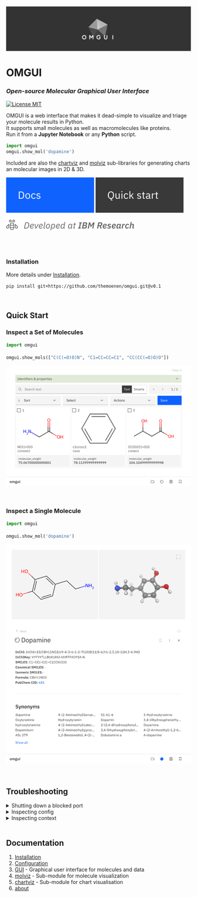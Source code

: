 ![omgui](docs/assets/omgui-header.webp)

# OMGUI

### _Open-source Molecular Graphical User Interface_

<!-- [![PyPI - Python Version](https://img.shields.io/pypi/pyversions/omgui)](https://pypi.org/project/omgui/) -->
<!-- [![PyPI version](https://img.shields.io/pypi/v/omgui)](https://pypi.org/project/omgui/) -->
<!-- ![Static Badge](https://img.shields.io/badge/IBM-Research-0F62FE?style=for-the-badge) -->

[![License MIT](https://img.shields.io/github/license/acceleratedscience/openad-toolkit?style=flat-square)](https://opensource.org/licenses/MIT)

<!-- [![License MIT](https://img.shields.io/pypi/frameworkversions/jupyterlab/omgui)](https://jupyter.org/) -->

OMGUI is a web interface that makes it dead-simple to visualize and triage your molecule results in Python.  
It supports small molecules as well as macromolecules like proteins.  
Run it from a **Jupyter Notebook** or any **Python** script.

```python
import omgui
omgui.show_mol('dopamine')
```

Included are also the [chartviz](docs/chartviz.md) and [molviz](docs/molviz.md) sub-libraries for generating charts an molecular images in 2D & 3D.

[![Documentation](docs/assets/btn-docs.svg)](#documentation)
[![Quick start](docs/assets/btn-quick-start.svg)](#quick-start)

![IBM Research](docs/assets/dev-at-ibm-research.svg)

<br><br>

### Installation

More details under [Installation](docs/installation.md).

```shell
pip install git+https://github.com/themoenen/omgui.git@v0.1
```

<br>

## Quick Start

### Inspect a Set of Molecules

```python
import omgui

omgui.show_mols(["C(C(=O)O)N", "C1=CC=CC=C1", "CC(CC(=O)O)O"])
```

<kbd><img src="docs/assets/gui-molset.png" /></kbd>

<br>

### Inspect a Single Molecule

```python
import omgui

omgui.show_mol('dopamine')
```

<kbd><img src="docs/assets/gui-molecule.png" /></kbd>

<br>

## Troubleshooting

<!-- Blocker port -->
<details>
<summary>Shutting down a blocked port</summary>
<br>

> If the OMGUI server didn't shut down properly and is occupying a port, you can shut it down by visiting:
>
> ```
> http://localhost:8024/shutdown
> ```
>
> If this didn't work, you can always run: `kill -9 $(lsof -ti:8024)`

</details>

<!-- Inspect config -->
<details>
<summary>Inspecting config</summary>
<br>

> To get an overview of your current configuration including the source of each value, you can run:
>
> ```python
> from omgui import config
>
> config.report()
> ```
>
> For more, visit [config documentation](docs/config.md)

</details>

<details>
<summary>Inspecting context</summary>
<br>

> To debug your current context (which sets your workspace), you can run:
>
> ```
> import omgui
>
> omgui.get_context()
> ```

</details>

<br>

## Documentation

1.  [Installation](installation.md)
1.  [Configuration](config.md)
1.  [GUI](gui.md) - Graphical user interface for molecules and data
1.  [molviz](molviz.md) - Sub-module for molecule visualization
1.  [chartviz](chartviz.md) - Sub-module for chart visualisation
1.  [about](about.md)
